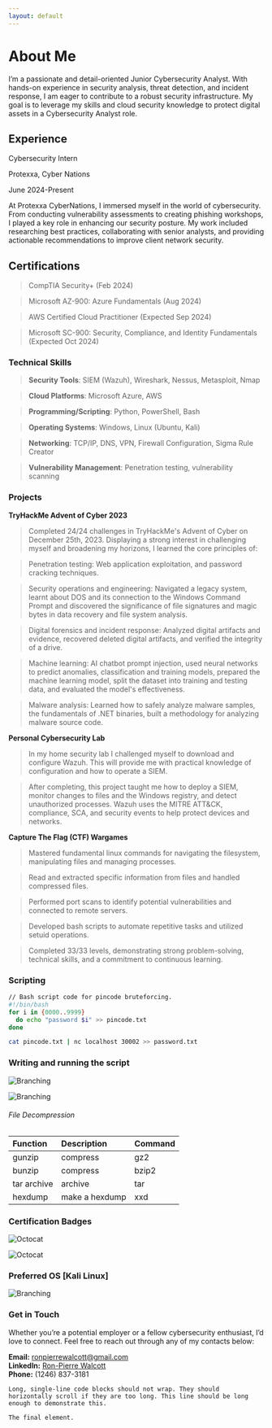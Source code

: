 ```yaml
---
layout: default
---
```



# About Me

I’m a passionate and detail-oriented Junior Cybersecurity Analyst. With hands-on experience in security analysis, threat detection, and incident response, I am eager to contribute to a robust security infrastructure. My goal is to leverage my skills and cloud security knowledge to protect digital assets in a Cybersecurity Analyst role.

## Experience 

Cybersecurity Intern

Protexxa, Cyber Nations

June 2024-Present

At Protexxa CyberNations, I immersed myself in the world of cybersecurity. From conducting vulnerability assessments to creating phishing workshops, I played a key role in enhancing our security posture. My work included researching best practices, collaborating with senior analysts, and providing actionable recommendations to improve client network security.

## Certifications

> CompTIA Security+ (Feb 2024)

> Microsoft AZ-900: Azure Fundamentals (Aug 2024)

> AWS Certified Cloud Practitioner (Expected Sep 2024)

> Microsoft SC-900: Security, Compliance, and Identity Fundamentals (Expected Oct 2024)

### Technical Skills

> **Security Tools**: SIEM (Wazuh), Wireshark, Nessus, Metasploit, Nmap

> **Cloud Platforms**: Microsoft Azure, AWS

> **Programming/Scripting**: Python, PowerShell, Bash

> **Operating Systems**: Windows, Linux (Ubuntu, Kali)

> **Networking**: TCP/IP, DNS, VPN, Firewall Configuration, Sigma Rule Creator

> **Vulnerability Management**: Penetration testing, vulnerability scanning

### Projects

**TryHackMe Advent of Cyber 2023**
> Completed 24/24 challenges in TryHackMe's Advent of Cyber on December 25th, 2023. Displaying a strong interest in challenging myself and broadening my horizons, I learned the core principles of:

> Penetration testing: Web application exploitation, and password cracking techniques.

> Security operations and engineering: Navigated a legacy system, learnt about DOS and its connection to the Windows Command Prompt and discovered the significance of file signatures and magic bytes in data recovery and file system analysis.

> Digital forensics and incident response: Analyzed digital artifacts and evidence, recovered deleted digital artifacts, and verified the integrity of a drive.

> Machine learning: AI chatbot prompt injection, used neural networks to predict anomalies, classification and training models, prepared the machine learning model, split the dataset into training and testing data, and evaluated the model's effectiveness.

> Malware analysis: Learned how to safely analyze malware samples, the fundamentals of .NET binaries, built a methodology for analyzing malware source code.

**Personal Cybersecurity Lab**
> In my home security lab I challenged myself to download and configure Wazuh. This will provide me with practical knowledge of configuration and how to operate a SIEM.

> After completing, this project taught me how to deploy a SIEM, monitor changes to files and the Windows registry, and detect unauthorized processes. Wazuh uses the MITRE ATT&CK, compliance, SCA, and security events to help protect devices and networks.

**Capture The Flag (CTF) Wargames**
> Mastered fundamental linux commands for navigating the filesystem, manipulating files and managing processes.

> Read and extracted specific information from files and handled compressed files.

> Performed port scans to identify potential vulnerabilities and connected to remote servers.

> Developed bash scripts to automate repetitive tasks and utilized setuid operations.

> Completed 33/33 levels, demonstrating strong problem-solving, technical skills, and a commitment to continuous learning.



### Scripting

```bash
// Bash script code for pincode bruteforcing.
#!/bin/bash
for i in {0000..9999}
  do echo "password $i" >> pincode.txt
done

cat pincode.txt | nc localhost 30002 >> password.txt
```

### Writing and running the script


![Branching](writing_the_code_linux.png)

![Branching](pincode_bruteforce_linux.png)


###### File Decompression

| Function     | Description       | Command |
|:-------------|:------------------|:------|
| gunzip       | compress          | gz2   |
| bunzip       | compress          | bzip2 |
| tar archive  | archive           | tar   |
| hexdump      | make a hexdump    | xxd   |


### Certification Badges

![Octocat](comptia_badge.png)

![Octocat](azure_fundamentals_badge.png)

### Preferred OS [Kali Linux]

![Branching](kali_wallpaper_green_4k_by_ashansol_dbinp74-fullview.png)


### Get in Touch

Whether you’re a potential employer or a fellow cybersecurity enthusiast, I’d love to connect. Feel free to reach out through any of my contacts below:

**Email:** <a href="mailto:ronpierrewalcott@gmail.com">ronpierrewalcott@gmail.com</a><br>
**LinkedIn:** <a href="https://www.linkedin.com/in/ron-pierre-walcott" target="_blank">Ron-Pierre Walcott</a><br>
**Phone:** (1246) 837-3181



```
Long, single-line code blocks should not wrap. They should horizontally scroll if they are too long. This line should be long enough to demonstrate this.
```

```
The final element.
```
